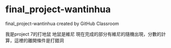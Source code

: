 # final_project-wantinhua
final_project-wantinhua created by GitHub Classroom

我是project 7的打地鼠
地鼠是維尼
現在完成的部分有維尼的隨機出現，分數的計算，這裡的離開條件是打錯洞
